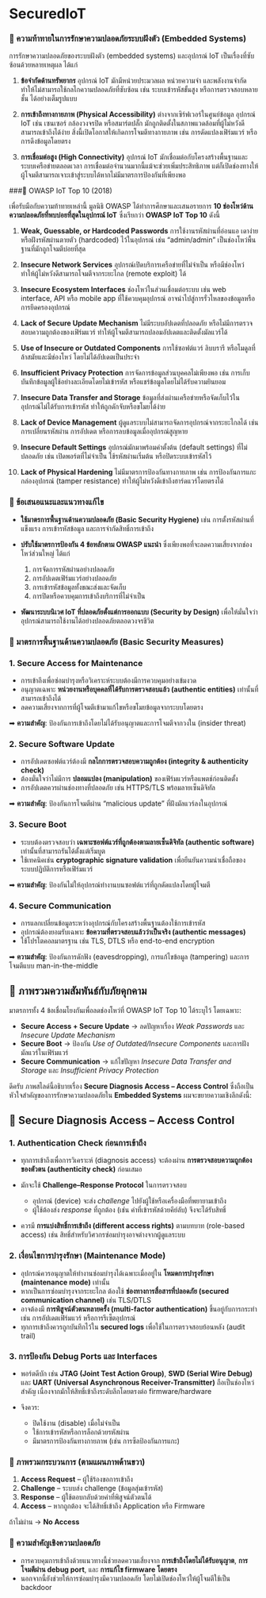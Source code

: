 # SecuredIoT


### 🔹 ความท้าทายในการรักษาความปลอดภัยระบบฝังตัว (Embedded Systems)

การรักษาความปลอดภัยของระบบฝังตัว (embedded systems) และอุปกรณ์ IoT เป็นเรื่องที่ซับซ้อนด้วยหลายเหตุผล ได้แก่

1. **ข้อจำกัดด้านทรัพยากร**
   อุปกรณ์ IoT มักมีหน่วยประมวลผล หน่วยความจำ และพลังงานจำกัด ทำให้ไม่สามารถใช้กลไกความปลอดภัยที่ซับซ้อน เช่น ระบบเข้ารหัสขั้นสูง หรือการตรวจสอบหลายชั้น ได้อย่างเต็มรูปแบบ

2. **การเข้าถึงทางกายภาพ (Physical Accessibility)**
   ต่างจากเซิร์ฟเวอร์ในศูนย์ข้อมูล อุปกรณ์ IoT เช่น เซนเซอร์ กล้องวงจรปิด หรือสมาร์ตปลั๊ก มักถูกติดตั้งในสภาพแวดล้อมที่ผู้ไม่หวังดีสามารถเข้าถึงได้ง่าย สิ่งนี้เปิดโอกาสให้เกิดการโจมตีทางกายภาพ เช่น การดัดแปลงเฟิร์มแวร์ หรือการดึงข้อมูลโดยตรง

3. **การเชื่อมต่อสูง (High Connectivity)**
   อุปกรณ์ IoT มักเชื่อมต่อกับโครงสร้างพื้นฐานและระบบเครือข่ายตลอดเวลา การเชื่อมต่อจำนวนมากนี้แม้จะช่วยเพิ่มประสิทธิภาพ แต่ก็เปิดช่องทางให้ผู้โจมตีสามารถเจาะเข้าสู่ระบบได้หากไม่มีมาตรการป้องกันที่เพียงพอ


###🔹 OWASP IoT Top 10 (2018)

เพื่อรับมือกับความท้าทายเหล่านี้ มูลนิธิ OWASP ได้ทำการศึกษาและเสนอรายการ **10 ช่องโหว่ด้านความปลอดภัยที่พบบ่อยที่สุดในอุปกรณ์ IoT** ซึ่งเรียกว่า **OWASP IoT Top 10** ดังนี้

1. **Weak, Guessable, or Hardcoded Passwords**
   การใช้งานรหัสผ่านที่อ่อนแอ เดาง่าย หรือฝังรหัสผ่านตายตัว (hardcoded) ไว้ในอุปกรณ์ เช่น “admin/admin” เป็นช่องโหว่พื้นฐานที่มักถูกโจมตีบ่อยที่สุด

2. **Insecure Network Services**
   อุปกรณ์เปิดบริการเครือข่ายที่ไม่จำเป็น หรือมีช่องโหว่ ทำให้ผู้ไม่หวังดีสามารถโจมตีจากระยะไกล (remote exploit) ได้

3. **Insecure Ecosystem Interfaces**
   ช่องโหว่ในส่วนเชื่อมต่อระบบ เช่น web interface, API หรือ mobile app ที่ใช้ควบคุมอุปกรณ์ อาจนำไปสู่การรั่วไหลของข้อมูลหรือการยึดครองอุปกรณ์

4. **Lack of Secure Update Mechanism**
   ไม่มีระบบอัปเดตที่ปลอดภัย หรือไม่มีการตรวจสอบความถูกต้องของเฟิร์มแวร์ ทำให้ผู้โจมตีสามารถปลอมอัปเดตและติดตั้งมัลแวร์ได้

5. **Use of Insecure or Outdated Components**
   การใช้ซอฟต์แวร์ ลิบบรารี หรือโมดูลที่ล้าสมัยและมีช่องโหว่ โดยไม่ได้อัปเดตเป็นประจำ

6. **Insufficient Privacy Protection**
   การจัดการข้อมูลส่วนบุคคลไม่เพียงพอ เช่น การเก็บบันทึกข้อมูลผู้ใช้อย่างละเอียดโดยไม่เข้ารหัส หรือแชร์ข้อมูลโดยไม่ได้รับความยินยอม

7. **Insecure Data Transfer and Storage**
   ข้อมูลที่ส่งผ่านเครือข่ายหรือจัดเก็บไว้ในอุปกรณ์ไม่ได้รับการเข้ารหัส ทำให้ถูกดักจับหรือขโมยได้ง่าย

8. **Lack of Device Management**
   ผู้ดูแลระบบไม่สามารถจัดการอุปกรณ์จากระยะไกลได้ เช่น การเปลี่ยนรหัสผ่าน การอัปเดต หรือการลบข้อมูลเมื่ออุปกรณ์สูญหาย

9. **Insecure Default Settings**
   อุปกรณ์มักมาพร้อมค่าตั้งต้น (default settings) ที่ไม่ปลอดภัย เช่น เปิดพอร์ตที่ไม่จำเป็น ใช้รหัสผ่านเริ่มต้น หรือปิดระบบเข้ารหัสไว้

10. **Lack of Physical Hardening**
    ไม่มีมาตรการป้องกันทางกายภาพ เช่น การป้องกันการแกะกล่องอุปกรณ์ (tamper resistance) ทำให้ผู้ไม่หวังดีเข้าถึงฮาร์ดแวร์โดยตรงได้

### 🔹 ข้อเสนอแนะและแนวทางแก้ไข

* **ใช้มาตรการพื้นฐานด้านความปลอดภัย (Basic Security Hygiene)**
  เช่น การตั้งรหัสผ่านที่แข็งแรง การเข้ารหัสข้อมูล และการจำกัดสิทธิ์การเข้าถึง

* **ปรับใช้มาตรการป้องกัน 4 ข้อหลักตาม OWASP แนะนำ**
  ซึ่งเพียงพอที่จะลดความเสี่ยงจากช่องโหว่ส่วนใหญ่ ได้แก่

  1. การจัดการรหัสผ่านอย่างปลอดภัย
  2. การอัปเดตเฟิร์มแวร์อย่างปลอดภัย
  3. การเข้ารหัสข้อมูลทั้งขณะส่งและจัดเก็บ
  4. การปิดหรือควบคุมการเข้าถึงบริการที่ไม่จำเป็น

* **พัฒนาระบบนิเวศ IoT ที่ปลอดภัยตั้งแต่การออกแบบ (Security by Design)**
  เพื่อให้มั่นใจว่าอุปกรณ์สามารถใช้งานได้อย่างปลอดภัยตลอดวงจรชีวิต


### 🔹 มาตรการพื้นฐานด้านความปลอดภัย (Basic Security Measures)

### 1. Secure Access for Maintenance

* การเข้าถึงเพื่อซ่อมบำรุงหรือวิเคราะห์ระบบต้องมีการควบคุมอย่างเข้มงวด
* อนุญาตเฉพาะ **หน่วยงานหรือบุคคลที่ได้รับการตรวจสอบแล้ว (authentic entities)** เท่านั้นที่สามารถเข้าถึงได้
* ลดความเสี่ยงจากการที่ผู้โจมตีเข้ามาแก้ไขหรือขโมยข้อมูลจากระบบโดยตรง

➡ **ความสำคัญ**: ป้องกันการเข้าถึงโดยไม่ได้รับอนุญาตและการโจมตีจากวงใน (insider threat)


### 2. Secure Software Update

* การอัปเดตซอฟต์แวร์ต้องมี **กลไกการตรวจสอบความถูกต้อง (integrity & authenticity check)**
* ต้องมั่นใจว่าไม่มีการ **ปลอมแปลง (manipulation)** ของเฟิร์มแวร์หรือแพตช์ก่อนติดตั้ง
* การอัปเดตควรผ่านช่องทางที่ปลอดภัย เช่น HTTPS/TLS พร้อมลายเซ็นดิจิทัล

➡ **ความสำคัญ**: ป้องกันการโจมตีผ่าน “malicious update” ที่ฝังมัลแวร์ลงในอุปกรณ์


### 3. Secure Boot

* ระบบต้องตรวจสอบว่า **เฉพาะซอฟต์แวร์ที่ถูกต้องตามลายเซ็นดิจิทัล (authentic software)** เท่านั้นที่สามารถรันได้ตั้งแต่เริ่มบูต
* ใช้เทคนิคเช่น **cryptographic signature validation** เพื่อยืนยันความน่าเชื่อถือของระบบปฏิบัติการหรือเฟิร์มแวร์

➡ **ความสำคัญ**: ป้องกันไม่ให้อุปกรณ์ทำงานบนซอฟต์แวร์ที่ถูกดัดแปลงโดยผู้โจมตี


### 4. Secure Communication

* การแลกเปลี่ยนข้อมูลระหว่างอุปกรณ์กับโครงสร้างพื้นฐานต้องใช้การเข้ารหัส
* อุปกรณ์ต้องยอมรับเฉพาะ **ข้อความที่ตรวจสอบแล้วว่าเป็นจริง (authentic messages)**
* ใช้โปรโตคอลมาตรฐาน เช่น TLS, DTLS หรือ end-to-end encryption

➡ **ความสำคัญ**: ป้องกันการดักฟัง (eavesdropping), การแก้ไขข้อมูล (tampering) และการโจมตีแบบ man-in-the-middle


## 🔹 ภาพรวมความสัมพันธ์กับภัยคุกคาม

มาตรการทั้ง 4 ข้อเชื่อมโยงกันเพื่อลดช่องโหว่ที่ OWASP IoT Top 10 ได้ระบุไว้ โดยเฉพาะ:

* **Secure Access + Secure Update** → ลดปัญหาเรื่อง *Weak Passwords* และ *Insecure Update Mechanism*
* **Secure Boot** → ป้องกัน *Use of Outdated/Insecure Components* และการฝังมัลแวร์ในเฟิร์มแวร์
* **Secure Communication** → แก้ไขปัญหา *Insecure Data Transfer and Storage* และ *Insufficient Privacy Protection*

ดีครับ ภาพสไลด์นี้อธิบายเรื่อง **Secure Diagnosis Access – Access Control** ซึ่งถือเป็นหัวใจสำคัญของการรักษาความปลอดภัยใน **Embedded Systems** ผมจะขยายความเชิงลึกดังนี้:

## 🔹 Secure Diagnosis Access – Access Control

### 1. Authentication Check ก่อนการเข้าถึง

* ทุกการเข้าถึงเพื่อการวิเคราะห์ (diagnosis access) จะต้องผ่าน **การตรวจสอบความถูกต้องของตัวตน (authenticity check)** ก่อนเสมอ
* มักจะใช้ **Challenge–Response Protocol** ในการตรวจสอบ

  * อุปกรณ์ (device) จะส่ง *challenge* ไปยังผู้ใช้หรือเครื่องมือที่พยายามเข้าถึง
  * ผู้ใช้ต้องส่ง *response* ที่ถูกต้อง (เช่น ค่าที่เข้ารหัสด้วยคีย์ลับ) จึงจะได้รับสิทธิ์
* ควรมี **การแบ่งสิทธิ์การเข้าถึง (different access rights)** ตามบทบาท (role-based access) เช่น สิทธิ์สำหรับวิศวกรซ่อมบำรุงอาจต่างจากผู้ดูแลระบบ


### 2. เงื่อนไขการบำรุงรักษา (Maintenance Mode)

* อุปกรณ์ควรอนุญาตให้ทำงานซ่อมบำรุงได้เฉพาะเมื่ออยู่ใน **โหมดการบำรุงรักษา (maintenance mode)** เท่านั้น
* หากเป็นการซ่อมบำรุงจากระยะไกล ต้องใช้ **ช่องทางการสื่อสารที่ปลอดภัย (secured communication channel)** เช่น TLS/DTLS
* อาจต้องมี **การพิสูจน์ตัวตนหลายครั้ง (multi-factor authentication)** ขึ้นอยู่กับการกระทำ เช่น การอัปเดตเฟิร์มแวร์ หรือการรีเซ็ตอุปกรณ์
* ทุกการเข้าถึงควรถูกบันทึกไว้ใน **secured logs** เพื่อใช้ในการตรวจสอบย้อนหลัง (audit trail)

### 3. การป้องกัน Debug Ports และ Interfaces

* พอร์ตดีบัก เช่น **JTAG (Joint Test Action Group)**, **SWD (Serial Wire Debug)** และ **UART (Universal Asynchronous Receiver-Transmitter)** ถือเป็นช่องโหว่สำคัญ เนื่องจากมักให้สิทธิ์เข้าถึงระดับลึกโดยตรงต่อ firmware/hardware
* จึงควร:

  * ปิดใช้งาน (disable) เมื่อไม่จำเป็น
  * ใช้การเข้ารหัสหรือการล็อกด้วยรหัสผ่าน
  * มีมาตรการป้องกันทางกายภาพ (เช่น การซีลป้องกันการแกะ)

### 🔹 ภาพรวมกระบวนการ (ตามแผนภาพด้านขวา)

1. **Access Request** – ผู้ใช้ร้องขอการเข้าถึง
2. **Challenge** – ระบบส่ง challenge (ข้อมูลสุ่มเข้ารหัส)
3. **Response** – ผู้ใช้ตอบกลับด้วยค่าที่พิสูจน์ตัวตนได้
4. **Access** – หากถูกต้อง จะได้สิทธิ์เข้าถึง Application หรือ Firmware

ถ้าไม่ผ่าน → **No Access**


### 🔹 ความสำคัญเชิงความปลอดภัย

* การควบคุมการเข้าถึงด้วยแนวทางนี้ช่วยลดความเสี่ยงจาก **การเข้าถึงโดยไม่ได้รับอนุญาต**, **การโจมตีผ่าน debug port**, และ **การแก้ไข firmware โดยตรง**
* นอกจากนี้ยังช่วยให้การซ่อมบำรุงมีความปลอดภัย โดยไม่เปิดช่องโหว่ให้ผู้โจมตีใช้เป็น backdoor

